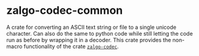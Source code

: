# zalgo-codec-common

A crate for converting an ASCII text string or file to a single unicode character. Can also do the same to python code while still letting the code run as before by wrapping it in a decoder.
This crate provides the non-macro functionality of the crate [`zalgo-codec`](https://docs.rs/zalgo-codec/latest/zalgo_codec/).
